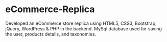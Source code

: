# eCommerce-Replica
Developed an eCommerce store replica using HTML5, CSS3, Bootstrap, jQuery, WordPress &amp; PHP in the backend. MySql database used for saving the user, products details, and taxonomies. 
